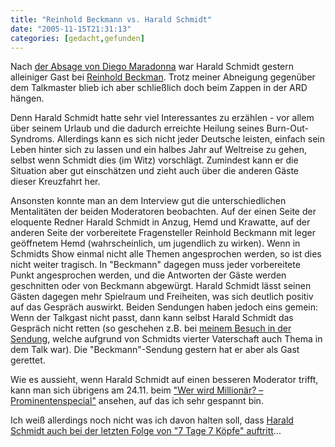 ```yaml
---
title: "Reinhold Beckmann vs. Harald Schmidt"
date: "2005-11-15T21:31:13"
categories: [gedacht,gefunden]
---
```


Nach [der Absage von Diego Maradonna](http://www.sueddeutsche.de/kultur/ticker/iptc-bdt-20051113-114-dpa_10239440/) war Harald Schmidt gestern alleiniger Gast bei [Reinhold Beckman](http://www.daserste.de/beckmann/). Trotz meiner Abneigung gegenüber dem Talkmaster blieb ich aber schließlich doch beim Zappen in der ARD hängen.

Denn Harald Schmidt hatte sehr viel Interessantes zu erzählen - vor allem über seinem Urlaub und die dadurch erreichte Heilung seines Burn-Out-Syndroms. Allerdings kann es sich nicht jeder Deutsche leisten, einfach sein Leben hinter sich zu lassen und ein halbes Jahr auf Weltreise zu gehen, selbst wenn Schmidt dies (im Witz) vorschlägt. Zumindest kann er die Situation aber gut einschätzen und zieht auch über die anderen Gäste dieser Kreuzfahrt her.

Ansonsten konnte man an dem Interview gut die unterschiedlichen Mentalitäten der beiden Moderatoren beobachten. Auf der einen Seite der eloquente Redner Harald Schmidt in Anzug, Hemd und Krawatte, auf der anderen Seite der vorbereitete Fragensteller Reinhold Beckmann mit leger geöffnetem Hemd (wahrscheinlich, um jugendlich zu wirken). Wenn in Schmidts Show einmal nicht alle Themen angesprochen werden, so ist dies nicht weiter tragisch. In "Beckmann" dagegen muss jeder vorbereitete Punkt angesprochen werden, und die Antworten der Gäste werden geschnitten oder von Beckmann abgewürgt. Harald Schmidt lässt seinen Gästen dagegen mehr Spielraum und Freiheiten, was sich deutlich positiv auf das Gespräch auswirkt.
Beiden Sendungen haben jedoch eins gemein: Wenn der Talkgast nicht passt, dann kann selbst Harald Schmidt das Gespräch nicht retten (so geschehen z.B. bei [meinem Besuch in der Sendung](/2005/09/08/harald-schmidt/), welche aufgrund von Schmidts vierter Vaterschaft auch Thema in dem Talk war). Die "Beckmann"-Sendung gestern hat er aber als Gast gerettet.

Wie es aussieht, wenn Harald Schmidt auf einen besseren Moderator trifft, kann man sich übrigens am 24.11. beim ["Wer wird Millionär? – Prominentenspecial"](http://www.rtl.de/quiz/quiz_906510.php) ansehen, auf das ich sehr gespannt bin.

Ich weiß allerdings noch nicht was ich davon halten soll, dass [Harald Schmidt auch bei der letzten Folge von "7 Tage 7 Köpfe" auftritt](http://www.tvblogger.de/7-tage-7-kopfe-mit-großer-finalsendung/)...
